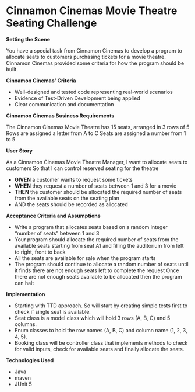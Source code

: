 # Cinnamon Cinemas Movie Theatre Seating Challenge

**Setting the Scene**

You have a special task from Cinnamon Cinemas to develop a program to allocate seats to customers purchasing tickets for a movie theatre.  Cinnamon Cinemas provided some criteria for how the program should be built. 

**Cinnamon Cinemas' Criteria**

* Well-designed and tested code representing real-world scenarios
* Evidence of Test-Driven Development being applied
* Clear communication and documentation 

**Cinnamon Cinemas Business Requirements**

The Cinnamon Cinemas Movie Theatre has 15 seats, arranged in 3 rows of 5
Rows are assigned a letter from A to C
Seats are assigned a number from 1 to 5 

**User Story**

As a Cinnamon Cinemas Movie Theatre Manager, I want to allocate seats to customers
So that I can control reserved seating for the theatre

* **GIVEN** a customer wants to request some tickets
* **WHEN** they request a number of seats between 1 and 3 for a movie
* **THEN** the customer should be allocated the required number of seats from the available seats on the seating plan 
* AND the seats should be recorded as allocated

**Acceptance Criteria and Assumptions**
* Write a program that allocates seats based on a random integer “number of seats” between 1 and 3
* Your program should allocate the required number of seats from the available seats starting from seat A1 and filling the auditorium from  left to right, front to back
* All the seats are available for sale when the program starts
* The program should continue to allocate a random number of seats until it finds there are not enough seats left to complete the request Once there are not enough seats available to be allocated then the program can halt 

**Implementation**

* Starting with TTD approach. So will start by creating simple tests first to check if single seat is available. 
* Seat class is a model class which will hold 3 rows (A, B, C) and 5 columns. 
* Enum classes to hold the row names (A, B, C) and column name (1, 2, 3, 4, 5).
* Booking class will be controller class that implements methods to check for valid inputs, check for available seats and finally allocate the seats.

**Technologies Used**
* Java
* maven
* JUnit 5